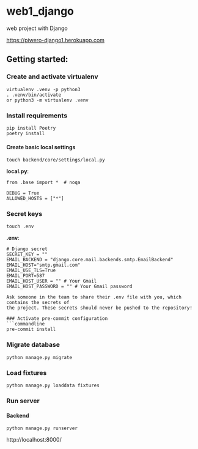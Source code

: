 # web1_django
web project with Django

https://piwero-django1.herokuapp.com

## Getting started:

### Create and activate virtualenv
```commandline
virtualenv .venv -p python3
. .venv/bin/activate
or python3 -m virtualenv .venv
```

### Install requirements
```commandline
pip install Poetry
poetry install
```

#### Create basic local settings
```commandline
touch backend/core/settings/local.py
```

**local.py**:
```
from .base import *  # noqa

DEBUG = True
ALLOWED_HOSTS = ["*"]

```

### Secret keys
```commandline
touch .env
```

**.env**:
```
# Django secret
SECRET_KEY = ""
EMAIL_BACKEND = "django.core.mail.backends.smtp.EmailBackend"
EMAIL_HOST="smtp.gmail.com"
EMAIL_USE_TLS=True
EMAIL_PORT=587
EMAIL_HOST_USER = "" # Your Gmail 
EMAIL_HOST_PASSWORD = "" # Your Gmail password

Ask someone in the team to share their .env file with you, which contains the secrets of
the project. These secrets should never be pushed to the repository!

### Activate pre-commit configuration
```commandline
pre-commit install
```

### Migrate database
```commandline
python manage.py migrate
```
### Load fixtures
```commandline
python manage.py loaddata fixtures
```

### Run server

#### Backend
```commandline
python manage.py runserver
```

http://localhost:8000/





